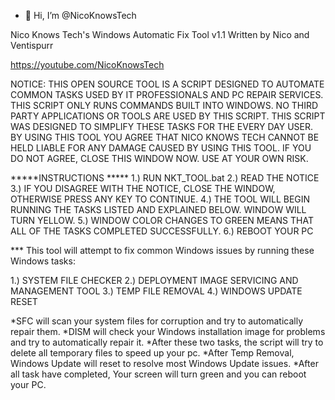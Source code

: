 - 👋 Hi, I’m @NicoKnowsTech

Nico Knows Tech's Windows Automatic Fix Tool v1.1
Written by Nico and Ventispurr

https://youtube.com/NicoKnowsTech


NOTICE: THIS OPEN SOURCE TOOL IS A SCRIPT DESIGNED TO AUTOMATE COMMON TASKS USED BY IT PROFESSIONALS
AND PC REPAIR SERVICES. THIS SCRIPT ONLY RUNS COMMANDS BUILT INTO WINDOWS. NO THIRD PARTY APPLICATIONS
OR TOOLS ARE USED BY THIS SCRIPT. THIS SCRIPT WAS DESIGNED TO SIMPLIFY THESE TASKS FOR THE EVERY DAY
USER. BY USING THIS TOOL YOU AGREE THAT NICO KNOWS TECH CANNOT BE HELD LIABLE FOR ANY DAMAGE CAUSED BY
USING THIS TOOL. IF YOU DO NOT AGREE, CLOSE THIS WINDOW NOW. USE AT YOUR OWN RISK.

*****INSTRUCTIONS *****
1.) RUN NKT_TOOL.bat
2.) READ THE NOTICE
3.) IF YOU DISAGREE WITH THE NOTICE, CLOSE THE WINDOW, OTHERWISE PRESS ANY KEY TO CONTINUE.
4.) THE TOOL WILL BEGIN RUNNING THE TASKS LISTED AND EXPLAINED BELOW. WINDOW WILL TURN YELLOW.
5.) WINDOW COLOR CHANGES TO GREEN MEANS THAT ALL OF THE TASKS COMPLETED SUCCESSFULLY.
6.) REBOOT YOUR PC

*** This tool will attempt to fix common Windows issues by running these Windows tasks:

1.) SYSTEM FILE CHECKER
2.) DEPLOYMENT IMAGE SERVICING AND MANAGEMENT TOOL
3.) TEMP FILE REMOVAL
4.) WINDOWS UPDATE RESET

*SFC will scan your system files for corruption and try to automatically repair them.
*DISM will check your Windows installation image for problems and try to automatically repair it.
*After these two tasks, the script will try to delete all temporary files to speed up your pc.
*After Temp Removal, Windows Update will reset to resolve most Windows Update issues.
*After all task have completed, Your screen will turn green and you can reboot your PC.
